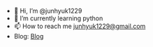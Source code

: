 - 👋 Hi, I’m @junhyuk1229
- 🌱 I’m currently learning python
- 📫 How to reach me junhyuk1229@gmail.com
- Blog: [Blog](https://junhyuk1229.tistory.com/)<br/>
